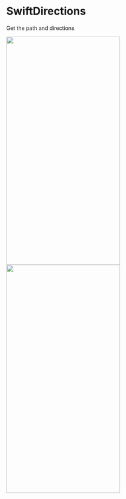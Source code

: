 # SwiftDirections
Get the path and directions

<img src="https://user-images.githubusercontent.com/31029159/154125008-e64719ac-f5a8-4495-8870-e501bd23af50.png" width="300" height="600">
<img src="https://user-images.githubusercontent.com/31029159/154125828-5e7201a6-3e2b-4b1f-a868-ae42274794fd.png" width="300" height="600">

